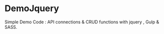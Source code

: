 # DemoJquery
Simple Demo Code : API connections &amp; CRUD functions with jquery , Gulp &amp; SASS.
